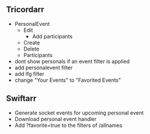 Tricordarr
----------
* PersonalEvent
  * Edit
    * Add participants
  * Create
  * Delete
  * Participants
* dont show personals if an event filter is applied
* add personalevent filter
* add lfg filter
* change "Your Events" to "Favorited Events"

Swiftarr
--------
* Generate socket events for upcoming personal event
* Download personal event handler
* Add ?favorite=true to the filters of /allnames
